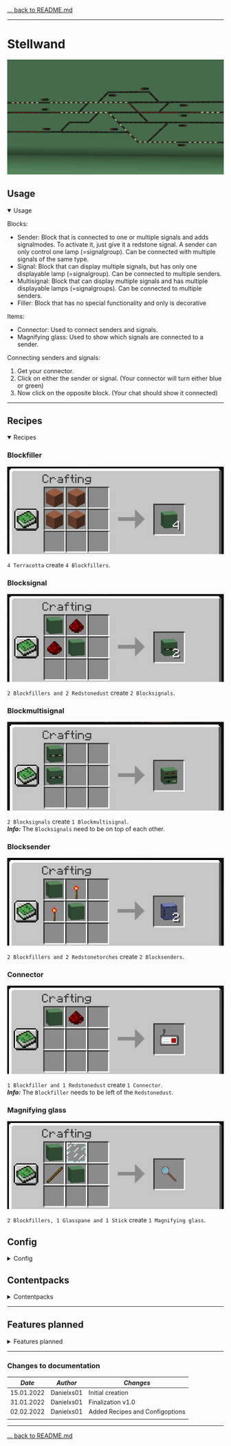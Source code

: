 [... back to README.md][README]
<hr>

# Stellwand

![Stellwand logo](stellwand.png)

## Usage

<details open>
<summary>Usage</summary>


Blocks:

* Sender: Block that is connected to one or multiple signals and adds signalmodes. To activate it, just give it a
  redstone signal. A sender can only control one lamp (=signalgroup). Can be connected with multiple signals of the same
  type.
* Signal: Block that can display multiple signals, but has only one displayable lamp (=signalgroup). Can be connected to
  multiple senders.
* Multisignal: Block that can display multiple signals and has multiple displayable lamps (=signalgroups). Can be
  connected to multiple senders.
* Filler: Block that has no special functionality and only is decorative

Items:

* Connector: Used to connect senders and signals.
* Magnifying glass: Used to show which signals are connected to a sender.

Connecting senders and signals:

1. Get your connector.
2. Click on either the sender or signal. (Your connector will turn either blue or green)
3. Now click on the opposite block. (Your chat should show it connected)

</details>
<hr>

## Recipes

<details open>
<summary>Recipes</summary>

### Blockfiller

![Recipe for Blockfiller](recipe_filler.png)

`4 Terracotta` create `4 Blockfillers`.

### Blocksignal

![Recipe for Blocksignal](recipe_signal.png)

`2 Blockfillers and 2 Redstonedust` create `2 Blocksignals`.

### Blockmultisignal

![Recipe for Blockmultisignal](recipe_multisignal.png)

`2 Blocksignals` create `1 Blockmultisignal`.<br>
***Info:*** The `Blocksignals` need to be on top of each other.

### Blocksender

![Recipe for Blocksender](recipe_sender.png)

`2 Blockfillers and 2 Redstonetorches` create `2 Blocksenders`.

### Connector

![Recipe for Connector](recipe_connector.png)

`1 Blockfiller and 1 Redstonedust` create `1 Connector`.<br>
***Info:*** The `Blockfiller` needs to be left of the `Redstonedust`.

### Magnifying glass

![Recipe for Magnifying glass](recipe_magnifyingglass.png)

`2 Blockfillers, 1 Glasspane and 1 Stick` create `1 Magnifying glass`.

</details>

## Config

<details>
<summary>Config</summary>

Configurations done over the stellwand.cfg only refresh on restart.

### debugging > debugOutput

> Default: false

Enables debug logging for further inspection of issues.

### disableRecipes

> Default: false

Removes every recipe; effectively making it creative-only.

### disableStellwand

> Default: false

**Extreme option. Disables the stellwand part completely.<br>
Will break every already existing block/item from stellwand.<br>
Should only be used with the intention of disabling it from the start.**<br>

***If you have issues if the stellwand part, state your issue on our discord first.***

</details>

## Contentpacks

<details>
<summary>Contentpacks</summary>

### Contentpacks available:

* Non right now, see the next chapter to change this. ;)

### Creating a contentpack:

[Documentation on how to create a contentpack](./contentpacks/Stellwand_Contentpacks.md)
</details>
<hr>

## Features planned

<details>
<summary>Features planned</summary>

* Buttons for interaction (currently in development)
* Sender with multiple functions (blinking)
* LandOfSignalsAPI containing methods for retrieving directionFrom/directionTo from all blocks available

</details>
<hr>

### Changes to documentation

| _Date_     | _Author_   | _Changes_                       |
|------------|------------|---------------------------------|
| 15.01.2022 | Danielxs01 | Initial creation                |
| 31.01.2022 | Danielxs01 | Finalization v1.0               |
| 02.02.2022 | Danielxs01 | Added Recipes and Configoptions |
|            |            |                                 |

<hr>

[... back to README.md][README]

<!-- Links -->

[README]: ../../README.md